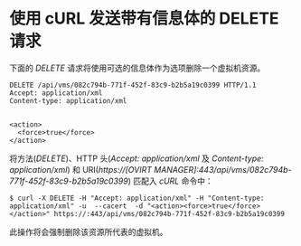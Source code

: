 # 使用 cURL 发送带有信息体的 DELETE 请求

下面的 *DELETE* 请求将使用可选的信息体作为选项删除一个虚拟机资源。

    DELETE /api/vms/082c794b-771f-452f-83c9-b2b5a19c0399 HTTP/1.1
    Accept: application/xml
    Content-type: application/xml


    <action>
      <force>true</force>
    </action>

            

将方法(*DELETE*)、HTTP 头(*Accept: application/xml* 及 *Content-type:
application/xml*) 和 URI(*https://[OVIRT
MANAGER]:443/api/vms/082c794b-771f-452f-83c9-b2b5a19c0399*) 匹配入
*cURL* 命令中：

    $ curl -X DELETE -H "Accept: application/xml" -H "Content-type: application/xml" -u  --cacert  -d "<action><force>true</force></action>" https://:443/api/vms/082c794b-771f-452f-83c9-b2b5a19c0399
            

此操作将会强制删除该资源所代表的虚拟机。


